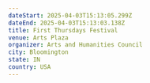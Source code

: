 ```yaml
---
dateStart: 2025-04-03T15:13:05.299Z
dateEnd: 2025-04-03T15:13:03.138Z
title: First Thursdays Festival
venue: Arts Plaza
organizer: Arts and Humanities Council
city: Bloomington
state: IN
country: USA
---
```

